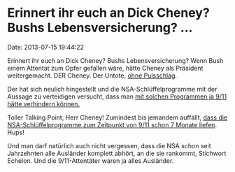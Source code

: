 Erinnert ihr euch an Dick Cheney? Bushs Lebensversicherung? \...
================================================================

Date: 2013-07-15 19:44:22

Erinnert ihr euch an Dick Cheney? Bushs Lebensversicherung? Wenn Bush
einem Attentat zum Opfer gefallen wäre, hätte Cheney als Präsident
weitergemacht. DER Cheney. Der Untote, [ohne
Pulsschlag](http://blog.fefe.de/?ts=b2bc8f58).

Der hat sich neulich hingestellt und die NSA-Schlüffelprogramme mit der
Aussage zu verteidigen versucht, dass man [mit solchen Programmen ja
9/11 hätte verhindern
können.](http://firstread.nbcnews.com/_news/2013/06/16/18987472-cheney-says-nsa-monitoring-could-have-prevented-911?lite)

Toller Talking Point, Herr Cheney! Zumindest bis jemandem auffällt,
[dass die NSA-Schlüffelprogramme zum Zeitpunkt von 9/11 schon 7 Monate
liefen](http://digitaljournal.com/article/352455). Hups!

Und man darf natürlich auch nicht vergessen, dass die NSA schon seit
Jahrzehnten alle Ausländer komplett abhört, an die sie rankommt,
Stichwort Echelon. Und die 9/11-Attentäter waren ja alles Ausländer.
